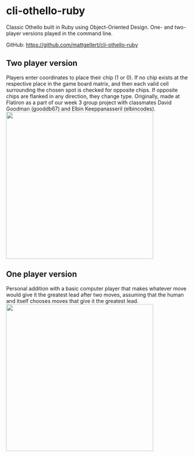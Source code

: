 # cli-othello-ruby
Classic Othello built in Ruby using Object-Oriented Design. One- and two-player versions played in the command line.

GitHub: https://github.com/mattgellert/cli-othello-ruby

## Two player version
Players enter coordinates to place their chip (1 or 0). If no chip exists at the respective place in the game board matrix, and then each valid cell surrounding the chosen spot is checked for opposite chips. If opposite chips are flanked in any direction, they change type. Originally, made at Flatiron as a part of our week 3 group project with classmates David Goodman (gooddb67) and Elbin Keeppanasseril (elbincodes).
<img src="https://media.giphy.com/media/3ohs7ZNIMe5FU31s6Q/giphy.gif" height="400px"/>

## One player version
Personal addition with a basic computer player that makes whatever move would give it the greatest lead after two moves, assuming that the human and itself chooses moves that give it the greatest lead.
<img src="https://media.giphy.com/media/xT0xeIf5lXIlgvV4Y0/giphy.gif" height="400px"/>
